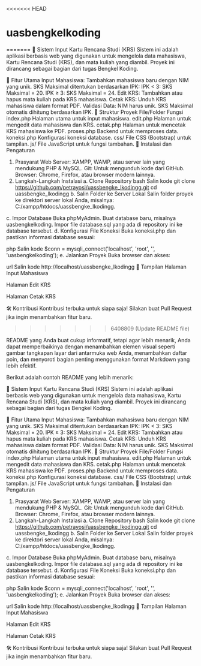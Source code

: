 <<<<<<< HEAD
# uasbengkelkoding
=======
🌟 Sistem Input Kartu Rencana Studi (KRS)
Sistem ini adalah aplikasi berbasis web yang digunakan untuk mengelola data mahasiswa, Kartu Rencana Studi (KRS), dan mata kuliah yang diambil. Proyek ini dirancang sebagai bagian dari tugas Bengkel Koding.

🚀 Fitur Utama
Input Mahasiswa:
Tambahkan mahasiswa baru dengan NIM yang unik.
SKS Maksimal ditentukan berdasarkan IPK:
IPK < 3: SKS Maksimal = 20.
IPK ≥ 3: SKS Maksimal = 24.
Edit KRS: Tambahkan atau hapus mata kuliah pada KRS mahasiswa.
Cetak KRS: Unduh KRS mahasiswa dalam format PDF.
Validasi Data:
NIM harus unik.
SKS Maksimal otomatis dihitung berdasarkan IPK.
📂 Struktur Proyek
File/Folder	Fungsi
index.php	Halaman utama untuk input mahasiswa.
edit.php	Halaman untuk mengedit data mahasiswa dan KRS.
cetak.php	Halaman untuk mencetak KRS mahasiswa ke PDF.
proses.php	Backend untuk memproses data.
koneksi.php	Konfigurasi koneksi database.
css/	File CSS (Bootstrap) untuk tampilan.
js/	File JavaScript untuk fungsi tambahan.
🔧 Instalasi dan Pengaturan
1. Prasyarat
Web Server: XAMPP, WAMP, atau server lain yang mendukung PHP & MySQL.
Git: Untuk mengunduh kode dari GitHub.
Browser: Chrome, Firefox, atau browser modern lainnya.
2. Langkah-Langkah Instalasi
a. Clone Repository
bash
Salin kode
git clone https://github.com/petrayosi/uassbengke_lkodingg.git
cd uassbengke_lkodingg
b. Salin Folder ke Server Lokal
Salin folder proyek ke direktori server lokal Anda, misalnya:
C:/xampp/htdocs/uassbengke_lkodingg.

c. Impor Database
Buka phpMyAdmin.
Buat database baru, misalnya uasbengkelkoding.
Impor file database.sql yang ada di repository ini ke database tersebut.
d. Konfigurasi File Koneksi
Buka koneksi.php dan pastikan informasi database sesuai:

php
Salin kode
$conn = mysqli_connect('localhost', 'root', '', 'uasbengkelkoding');
e. Jalankan Proyek
Buka browser dan akses:

url
Salin kode
http://localhost/uassbengke_lkodingg
🎨 Tampilan
Halaman Input Mahasiswa

Halaman Edit KRS

Halaman Cetak KRS

🛠️ Kontribusi
Kontribusi terbuka untuk siapa saja! Silakan buat Pull Request jika ingin menambahkan fitur baru.
>>>>>>> 6408809 (Update README file)

README yang Anda buat cukup informatif, tetapi agar lebih menarik, Anda dapat memperbaikinya dengan menambahkan elemen visual seperti gambar tangkapan layar dari antarmuka web Anda, menambahkan daftar poin, dan menyoroti bagian penting menggunakan format Markdown yang lebih efektif.

Berikut adalah contoh README yang lebih menarik:

🌟 Sistem Input Kartu Rencana Studi (KRS)
Sistem ini adalah aplikasi berbasis web yang digunakan untuk mengelola data mahasiswa, Kartu Rencana Studi (KRS), dan mata kuliah yang diambil. Proyek ini dirancang sebagai bagian dari tugas Bengkel Koding.

🚀 Fitur Utama
Input Mahasiswa:
Tambahkan mahasiswa baru dengan NIM yang unik.
SKS Maksimal ditentukan berdasarkan IPK:
IPK < 3: SKS Maksimal = 20.
IPK ≥ 3: SKS Maksimal = 24.
Edit KRS: Tambahkan atau hapus mata kuliah pada KRS mahasiswa.
Cetak KRS: Unduh KRS mahasiswa dalam format PDF.
Validasi Data:
NIM harus unik.
SKS Maksimal otomatis dihitung berdasarkan IPK.
📂 Struktur Proyek
File/Folder	Fungsi
index.php	Halaman utama untuk input mahasiswa.
edit.php	Halaman untuk mengedit data mahasiswa dan KRS.
cetak.php	Halaman untuk mencetak KRS mahasiswa ke PDF.
proses.php	Backend untuk memproses data.
koneksi.php	Konfigurasi koneksi database.
css/	File CSS (Bootstrap) untuk tampilan.
js/	File JavaScript untuk fungsi tambahan.
🔧 Instalasi dan Pengaturan
1. Prasyarat
Web Server: XAMPP, WAMP, atau server lain yang mendukung PHP & MySQL.
Git: Untuk mengunduh kode dari GitHub.
Browser: Chrome, Firefox, atau browser modern lainnya.
2. Langkah-Langkah Instalasi
a. Clone Repository
bash
Salin kode
git clone https://github.com/petrayosi/uassbengke_lkodingg.git
cd uassbengke_lkodingg
b. Salin Folder ke Server Lokal
Salin folder proyek ke direktori server lokal Anda, misalnya:
C:/xampp/htdocs/uassbengke_lkodingg.

c. Impor Database
Buka phpMyAdmin.
Buat database baru, misalnya uasbengkelkoding.
Impor file database.sql yang ada di repository ini ke database tersebut.
d. Konfigurasi File Koneksi
Buka koneksi.php dan pastikan informasi database sesuai:

php
Salin kode
$conn = mysqli_connect('localhost', 'root', '', 'uasbengkelkoding');
e. Jalankan Proyek
Buka browser dan akses:

url
Salin kode
http://localhost/uassbengke_lkodingg
🎨 Tampilan
Halaman Input Mahasiswa

Halaman Edit KRS

Halaman Cetak KRS

🛠️ Kontribusi
Kontribusi terbuka untuk siapa saja! Silakan buat Pull Request jika ingin menambahkan fitur baru.
